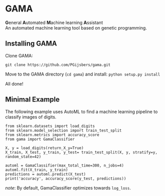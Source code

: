 # GAMA
**G**eneral **A**utomated **M**achine learning **A**ssistant  
An automated machine learning tool based on genetic programming.

## Installing GAMA
Clone GAMA:

`git clone https://github.com/PGijsbers/gama.git`

Move to the GAMA directory (`cd gama`) and install:
`python setup.py install`

All done!

## Minimal Example
The following example uses AutoML to find a machine learning pipeline to classify images of digits.
```
from sklearn.datasets import load_digits
from sklearn.model_selection import train_test_split
from sklearn.metrics import accuracy_score
from gama import GamaClassifier

X, y = load_digits(return_X_y=True)
X_train, X_test, y_train, y_test= train_test_split(X, y, stratify=y, random_state=42)

automl = GamaClassifier(max_total_time=300, n_jobs=4)
automl.fit(X_train, y_train)
predictions = automl.predict(X_test)
print('accuracy', accuracy_score(y_test, predictions))
```

*note*: By default, GamaClassifier optimizes towards `log_loss`.

